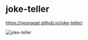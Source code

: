 # joke-teller

https://neonagat.github.io/joke-teller/

![joke-teller](https://user-images.githubusercontent.com/73759315/158996110-1905e8c4-f6ef-400b-bf63-76c48c489c83.png)

